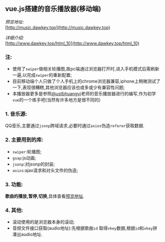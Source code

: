 ## vue.js搭建的音乐播放器(移动端)

*预览地址:*  
[http://music.dawkey.top](http://music.dawkey.top)

*详细介绍:*  
[http://www.dawkey.top/html_10](http://www.dawkey.top/html_10)

### 注:
* 使用了`swiper`做相关轮播图,故pc端通过浏览器打开时,进入手机模式后需刷新一遍,以完成`swiper`的重新配置;
* 目前移动端个人只做了个人手机上的chrome浏览器兼容,iphone上稍微测试了一下,表现很糟糕,其他浏览器应该也或多或少有兼容性问题;
* 本播放器更多是参照[@ustbhuangyi](https://github.com/ustbhuangyi)老师的音乐播放器进行的编写,作为初学`vue`的一个练手吧(当然有许多地方是很不同的)

### 1. 音乐源:
QQ音乐,主要通过`jsonp`跨域请求,必要时通过`axios`伪造`referer`获取数据.

### 2. 主要用到的库:
* `swiper`:轮播图;
* `gsap`:js动画;
* `jsonp`:对jsonp的封装;
* `axios`:ajax请求和对头文件的伪造;

### 3. 功能:
**歌曲的播放,暂停,切换**,具体查看[预览地址](http://music.dawkey.top).

### 4. 其他:
* 滚动使用的是浏览器本身的滚动;
* 音频文件接口获取(audio地址):先根据歌曲`id`
取得`vkey`数据,根据`id`和`vkey`拼凑出audio地址.
